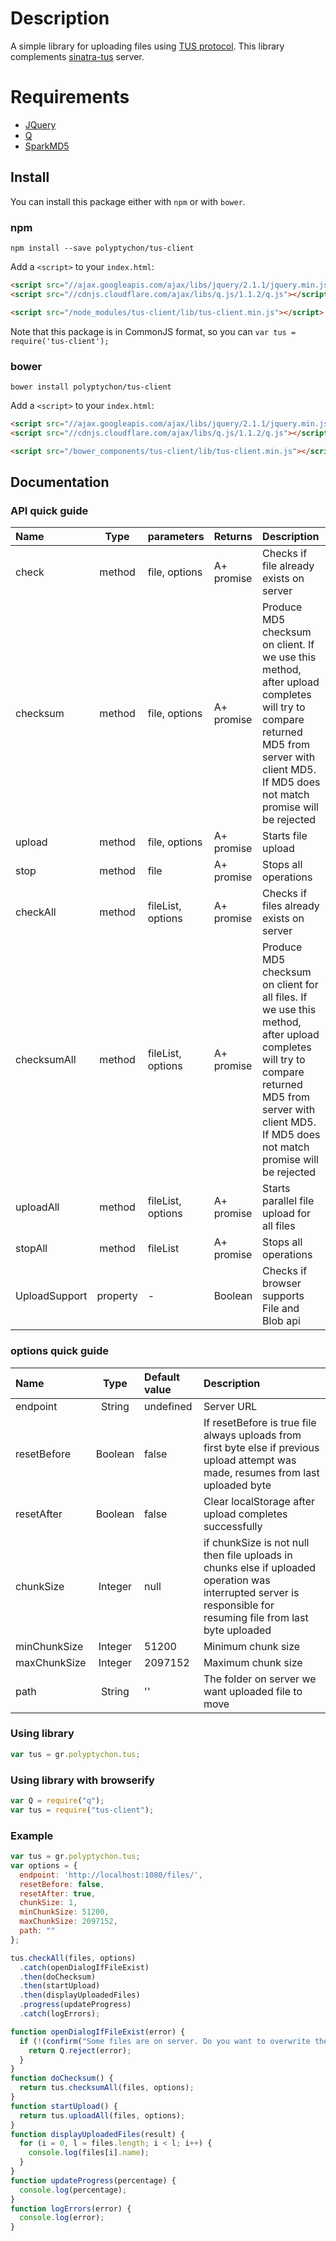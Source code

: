 # Description

A simple library for uploading files using [TUS protocol](http://www.tus.io/).
This library complements [sinatra-tus](https://github.com/polyptychon/sinatra-tus) server.

# Requirements

- [JQuery](http://jquery.com/)
- [Q](https://github.com/kriskowal/q)
- [SparkMD5](https://github.com/satazor/SparkMD5)

## Install

You can install this package either with `npm` or with `bower`.

### npm

```shell
npm install --save polyptychon/tus-client
```

Add a `<script>` to your `index.html`:

```html
<script src="//ajax.googleapis.com/ajax/libs/jquery/2.1.1/jquery.min.js"></script>
<script src="//cdnjs.cloudflare.com/ajax/libs/q.js/1.1.2/q.js"></script>

<script src="/node_modules/tus-client/lib/tus-client.min.js"></script>
```

Note that this package is in CommonJS format, so you can `var tus = require('tus-client');`

### bower

```shell
bower install polyptychon/tus-client
```

Add a `<script>` to your `index.html`:

```html
<script src="//ajax.googleapis.com/ajax/libs/jquery/2.1.1/jquery.min.js"></script>
<script src="//cdnjs.cloudflare.com/ajax/libs/q.js/1.1.2/q.js"></script>

<script src="/bower_components/tus-client/lib/tus-client.min.js"></script>
```


## Documentation

### API quick guide

| Name          | Type     | parameters         | Returns      | Description |
| :-----------  | :---:    | :------------      | :----------  | :---------- |
| check         | method   | file, options      | A+ promise   | Checks if file already exists on server |
| checksum      | method   | file, options      | A+ promise   | Produce MD5 checksum on client. If we use this method, after upload completes will try to compare returned MD5 from server with client MD5. If MD5 does not match promise will be rejected |
| upload        | method   | file, options      | A+ promise   | Starts file upload |
| stop          | method   | file               | A+ promise   | Stops all operations |
| checkAll      | method   | fileList, options  | A+ promise   | Checks if files already exists on server |
| checksumAll   | method   | fileList, options  | A+ promise   | Produce MD5 checksum on client for all files.  If we use this method, after upload completes will try to compare returned MD5 from server with client MD5. If MD5 does not match promise will be rejected  |
| uploadAll     | method   | fileList, options  | A+ promise   | Starts parallel file upload for all files |
| stopAll       | method   | fileList           | A+ promise   | Stops all operations |
| UploadSupport | property | -                  | Boolean      | Checks if browser supports File and Blob api |

### options quick guide

| Name          | Type     | Default value | Description |
| :-----------  | :---:    | :------------ | :---------- |
| endpoint      | String   | undefined     | Server URL  |
| resetBefore   | Boolean  | false         | If resetBefore is true file always uploads from first byte else if previous upload attempt was made, resumes from last uploaded byte |
| resetAfter    | Boolean  | false         | Clear localStorage after upload completes successfully |
| chunkSize     | Integer  | null          | if chunkSize is not null then file uploads in chunks else if uploaded operation was interrupted server is responsible for resuming file from last byte uploaded  |
| minChunkSize  | Integer  | 51200         | Minimum chunk size |
| maxChunkSize  | Integer  | 2097152       | Maximum chunk size |
| path          | String   | ''            | The folder on server we want uploaded file to move |

### Using library
```javascript
var tus = gr.polyptychon.tus;
```
### Using library with browserify
```javascript
var Q = require("q");
var tus = require("tus-client");
```
### Example
```javascript
var tus = gr.polyptychon.tus;
var options = {
  endpoint: 'http://localhost:1080/files/',
  resetBefore: false,
  resetAfter: true,
  chunkSize: 1,
  minChunkSize: 51200,
  maxChunkSize: 2097152,
  path: ""
};

tus.checkAll(files, options)
  .catch(openDialogIfFileExist)
  .then(doChecksum)
  .then(startUpload)
  .then(displayUploadedFiles)
  .progress(updateProgress)
  .catch(logErrors);

function openDialogIfFileExist(error) {
  if (!(confirm("Some files are on server. Do you want to overwrite them?"))) {
    return Q.reject(error);
  }
}
function doChecksum() {
  return tus.checksumAll(files, options);
}
function startUpload() {
  return tus.uploadAll(files, options);
}
function displayUploadedFiles(result) {
  for (i = 0, l = files.length; i < l; i++) {
    console.log(files[i].name);
  }
}
function updateProgress(percentage) {
  console.log(percentage);
}
function logErrors(error) {
  console.log(error);
}
```

